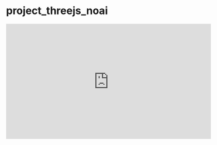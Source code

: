 # project_threejs_noai <br>
<iframe width="560" height="315" src="https://www.youtube.com/embed/z5mBm35Dhfg" title="YouTube video player" frameborder="0" allow="accelerometer; autoplay; clipboard-write; encrypted-media; gyroscope; picture-in-picture; web-share" allowfullscreen></iframe>
